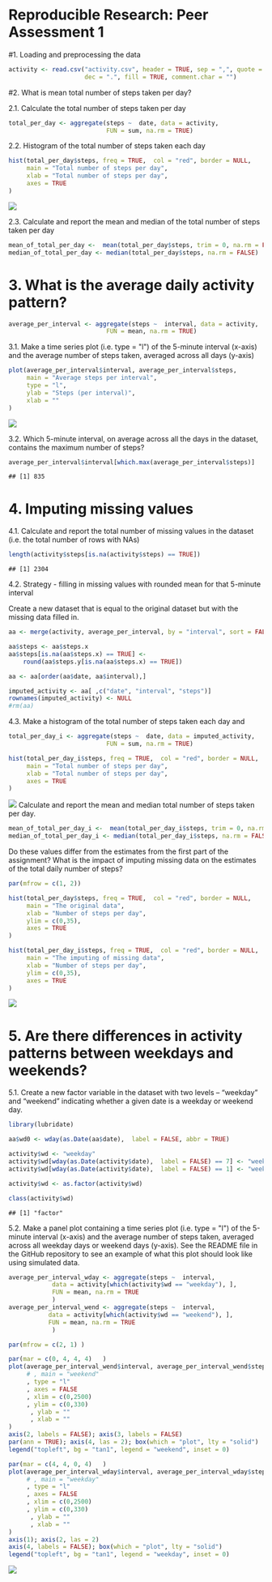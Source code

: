 # Reproducible Research: Peer Assessment 1


#1. Loading and preprocessing the data

```r
activity <- read.csv("activity.csv", header = TRUE, sep = ",", quote = "\"",
                     dec = ".", fill = TRUE, comment.char = "")
```
#2. What is mean total number of steps taken per day?

  2.1. Calculate the total number of steps taken per day

```r
total_per_day <- aggregate(steps ~  date, data = activity,
                           FUN = sum, na.rm = TRUE)
```
                           
  2.2. Histogram of the total number of steps taken each day

```r
hist(total_per_day$steps, freq = TRUE,  col = "red", border = NULL,
     main = "Total number of steps per day",
     xlab = "Total number of steps per day",
     axes = TRUE
)
```

![](PA1_template_files/figure-html/unnamed-chunk-3-1.png) 

  2.3. Calculate and report the mean and median of the total number of  steps taken per day

```r
mean_of_total_per_day <-  mean(total_per_day$steps, trim = 0, na.rm = FALSE)
median_of_total_per_day <- median(total_per_day$steps, na.rm = FALSE)
```


# 3. What is the average daily activity pattern?

```r
average_per_interval <- aggregate(steps ~  interval, data = activity,
                           FUN = mean, na.rm = TRUE)
```

  3.1. Make a time series plot (i.e. type = "l") of the 5-minute interval (x-axis) and the average number of steps taken, averaged across all days (y-axis)

```r
plot(average_per_interval$interval, average_per_interval$steps,
     main = "Average steps per interval",
     type = "l",
     ylab = "Steps (per interval)",
     xlab = ""
)
```

![](PA1_template_files/figure-html/unnamed-chunk-6-1.png) 

  3.2. Which 5-minute interval, on average across all the days in the  dataset, contains the maximum number of steps?

```r
average_per_interval$interval[which.max(average_per_interval$steps)]
```

```
## [1] 835
```


# 4. Imputing missing values

  4.1. Calculate and report the total number of missing values in the dataset (i.e. the total number of rows with NAs)

```r
length(activity$steps[is.na(activity$steps) == TRUE])
```

```
## [1] 2304
```

  4.2. Strategy - filling in missing values with rounded mean for that 5-minute interval

  Create a new dataset that is equal to the original dataset but with the missing data filled in.

```r
aa <- merge(activity, average_per_interval, by = "interval", sort = FALSE)

aa$steps <- aa$steps.x
aa$steps[is.na(aa$steps.x) == TRUE] <-
    round(aa$steps.y[is.na(aa$steps.x) == TRUE])

aa <- aa[order(aa$date, aa$interval),]

imputed_activity <- aa[ ,c("date", "interval", "steps")]
rownames(imputed_activity) <- NULL
#rm(aa)
```

  4.3. Make a histogram of the total number of steps taken each day and 

```r
total_per_day_i <- aggregate(steps ~  date, data = imputed_activity,
                           FUN = sum, na.rm = TRUE)

hist(total_per_day_i$steps, freq = TRUE,  col = "red", border = NULL,
     main = "Total number of steps per day",
     xlab = "Total number of steps per day",
     axes = TRUE
)
```

![](PA1_template_files/figure-html/unnamed-chunk-10-1.png) 
  Calculate and report the mean and median total number of steps taken per day. 

```r
mean_of_total_per_day_i <-  mean(total_per_day_i$steps, trim = 0, na.rm = FALSE)
median_of_total_per_day_i <- median(total_per_day_i$steps, na.rm = FALSE)
```
  Do these values differ from the estimates from the first part of the assignment?
  What is the impact of imputing missing data on the estimates of the total daily number of steps?

```r
par(mfrow = c(1, 2))

hist(total_per_day$steps, freq = TRUE,  col = "red", border = NULL,
     main = "The original data",
     xlab = "Number of steps per day",
     ylim = c(0,35),
     axes = TRUE
)

hist(total_per_day_i$steps, freq = TRUE,  col = "red", border = NULL,
     main = "The imputing of missing data",
     xlab = "Number of steps per day",
     ylim = c(0,35),
     axes = TRUE
)
```

![](PA1_template_files/figure-html/unnamed-chunk-12-1.png) 

# 5. Are there differences in activity patterns between weekdays and weekends?

  5.1. Create a new factor variable in the dataset with two levels – “weekday” and “weekend” indicating whether a given date is a weekday or weekend day.

```r
library(lubridate)

aa$wd0 <- wday(as.Date(aa$date),  label = FALSE, abbr = TRUE)

activity$wd <- "weekday"
activity$wd[wday(as.Date(activity$date),  label = FALSE) == 7] <- "weekend"
activity$wd[wday(as.Date(activity$date),  label = FALSE) == 1] <- "weekend"

activity$wd <- as.factor(activity$wd)

class(activity$wd)
```

```
## [1] "factor"
```

  5.2. Make a panel plot containing a time series plot (i.e. type = "l") of the 5-minute interval (x-axis) and the average number of steps taken, averaged across all weekday days or weekend days (y-axis).
  See the README file in the GitHub repository to see an example of what this plot should look like using simulated data.


```r
average_per_interval_wday <- aggregate(steps ~  interval,
            data = activity[which(activity$wd == "weekday"), ],
            FUN = mean, na.rm = TRUE
            )
average_per_interval_wend <- aggregate(steps ~  interval,
           data = activity[which(activity$wd == "weekend"), ],
           FUN = mean, na.rm = TRUE
            )
```


```r
par(mfrow = c(2, 1) )

par(mar = c(0, 4, 4, 4)   )
plot(average_per_interval_wend$interval, average_per_interval_wend$steps
     # , main = "weekend"
     , type = "l"
     , axes = FALSE
     , xlim = c(0,2500)
     , ylim = c(0,330)
      , ylab = ""
      , xlab = ""
)
axis(2, labels = FALSE); axis(3, labels = FALSE)
par(ann = TRUE); axis(4, las = 2); box(which = "plot", lty = "solid")
legend("topleft", bg = "tan1", legend = "weekend", inset = 0)

par(mar = c(4, 4, 0, 4)   )
plot(average_per_interval_wday$interval, average_per_interval_wday$steps
     # , main = "weekday"
     , type = "l"
     , axes = FALSE
     , xlim = c(0,2500)
     , ylim = c(0,330)
      , ylab = ""
      , xlab = ""
)
axis(1); axis(2, las = 2) 
axis(4, labels = FALSE); box(which = "plot", lty = "solid")
legend("topleft", bg = "tan1", legend = "weekday", inset = 0)
```

![](PA1_template_files/figure-html/unnamed-chunk-15-1.png) 

